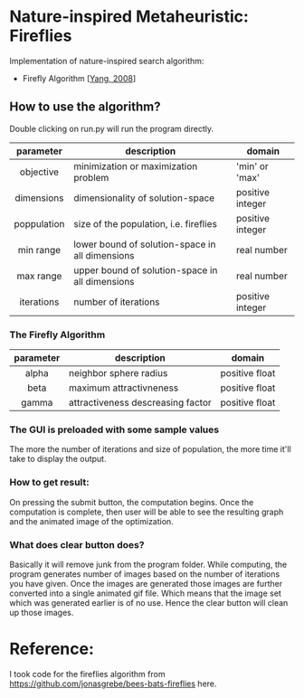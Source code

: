 # Nature-inspired Metaheuristic: Fireflies

Implementation of nature-inspired search algorithm:
- Firefly Algorithm [[Yang, 2008](https://books.google.de/books?id=iVB_ETlh4ogC&lpg=PR5&ots=DwgyslGEp9&lr&hl=de&pg=PR5#v=onepage&q&f=false)]

## How to use the algorithm?

Double clicking on run.py will run the program directly. 

|parameter    | description                                                                        |domain          |
|:-----------:|------------------------------------------------------------------------------------|----------------|
|objective    | minimization or maximization problem                                               |'min' or 'max'  |
|dimensions   | dimensionality of solution-space                                                   |positive integer|
|poppulation  | size of the population, i.e. fireflies         |positive integer|
|min range    | lower bound of solution-space in all dimensions                                    |real number     |
|max range    | upper bound of solution-space in all dimensions                                    |real number     |
|iterations   | number of iterations                                                               |positive integer|

### The Firefly Algorithm

|parameter    | description                                                                        |domain          |
|:-----------:|------------------------------------------------------------------------------------|----------------|
|alpha        | neighbor sphere radius                                                             |positive float  |
|beta         | maximum attractivneness                                                            |positive float  |
|gamma        | attractiveness descreasing factor                                                  |positive float  |

### The GUI is preloaded with some sample values
The more the number of iterations and size of population, the more time it'll take to display the output.
### How to get result:
On pressing the submit button, the computation begins. Once the computation is complete, then user will be able to see the resulting graph and the animated image of the optimization.
### What does clear button does?
Basically it will remove junk from the program folder.
While computing, the program generates number of images based on the number of iterations you have given. Once the images are generated those images are further converted into a single animated gif file. Which means that the image set which was generated earlier is of no use. Hence the clear button will clean up those images.

# Reference:
I took code for the fireflies algorithm from https://github.com/jonasgrebe/bees-bats-fireflies here.
